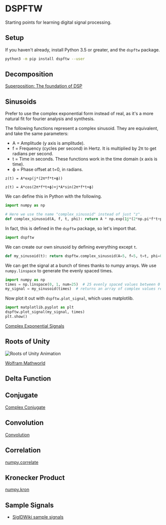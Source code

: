 # DSPFTW

Starting points for learning digital signal processing.

## Setup

If you haven't already, install Python 3.5 or greater, and the `dspftw` package.

```sh
python3 -m pip install dspftw --user
```

## Decomposition

[Superposition: The foundation of DSP](http://www.dspguide.com/ch5/6.htm)

## Sinusoids
Prefer to use the complex exponential form instead of real, as it's a more natural fit for fourier analysis and synthesis.

The following functions represent a complex sinusoid.  They are equivalent, and take the same parameters:

* A = Amplitude (y axis is amplitude).
* f = Frequency (cycles per second) in Hertz.  It is multiplied by 2π to get radians per second.
* t = Time in seconds.  These functions work in the time domain (x axis is time).
* ϕ = Phase offset at t=0, in radians.

```
z(t) = A*exp(j*(2π*f*t+ϕ))

z(t) = A*cos(2π*f*t+ϕ)+j*A*sin(2π*f*t+ϕ)
```

We can define this in Python with the following.

```python
import numpy as np

# Here we use the name "complex_sinusoid" instead of just "z".
def complex_sinusoid(A, f, t, phi): return A * np.exp(1j*(2*np.pi*f*t+phi))
```

In fact, this is defined in the `dspftw` package, so let's import that.

```python
import dspftw
```

We can create our own sinusoid by defining everything except `t`.

```python
def my_sinusoid(t): return dspftw.complex_sinusoid(A=5, f=5, t=t, phi=0)
```

We can get the signal at a bunch of times thanks to numpy arrays.  We use `numpy.linspace` to generate the evenly spaced times.

```python
import numpy as np
times = np.linspace(0, 1, num=25)  # 25 evenly spaced values between 0 and 1
my_signal = my_sinusoid(times)  # returns an array of complex values representing the signal
```

Now plot it out with `dspftw.plot_signal`, which uses matplotlib.

```python
import matplotlib.pyplot as plt
dspftw.plot_signal(my_signal, times)
plt.show()
```

[Complex Exponential Signals](https://www.cs.ccu.edu.tw/~wtchu/courses/2012s_DSP/Lectures/Lecture%203%20Complex%20Exponential%20Signals.pdf)

## Roots of Unity
![Roots of Unity Animation](https://mathworld.wolfram.com/images/gifs/rootsu.gif)

[Wolfram Mathworld](https://mathworld.wolfram.com/RootofUnity.html)

## Delta Function

## Conjugate

[Complex Conjugate](https://en.wikipedia.org/wiki/Complex_conjugate)

## Convolution

[Convolution](https://www.dspguide.com/ch6/2.htm)

## Correlation

[numpy.correlate](https://numpy.org/doc/stable/reference/generated/numpy.correlate.html)

## Kronecker Product

[numpy.kron](https://numpy.org/doc/stable/reference/generated/numpy.kron.html)

## Sample Signals
* [SigIDWiki sample signals](https://www.sigidwiki.com/)

